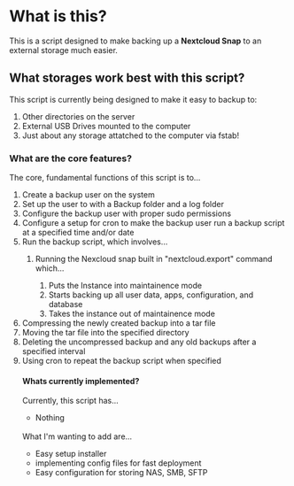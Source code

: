 <h1>What is this?</h1>

This is a script designed to make backing up a **Nextcloud Snap** to an external storage much easier.

<h2>What storages work best with this script?</h2>

This script is currently being designed to make it easy to backup to:

<ol>
<li>Other directories on the server</li>
<li>External USB Drives mounted to the computer</li>
<li>Just about any storage attatched to the computer via fstab!</li>
</ol>

<h3>What are the core features?</h3>

The core, fundamental functions of this script is to...

<ol>
<li>Create a backup user on the system</li>
<li>Set up the user to with a Backup folder and a log folder</li>
<li>Configure the backup user with proper sudo permissions</li>
<li>Configure a setup for cron to make the backup user run a backup script at a specified time and/or date</li>
<li>Run the backup script, which involves...</li>
<ol>
<li>Running the Nexcloud snap built in "nextcloud.export" command which...</li>
<ol>
<li>Puts the Instance into maintainence mode</li>
<li>Starts backing up all user data, apps, configuration, and database</li>
<li>Takes the instance out of maintainence mode</li>
</ol>
</ol>
<li>Compressing the newly created backup into a tar file</li>
<li>Moving the tar file into the specified directory</li>
<li>Deleting the uncompressed backup and any old backups after a specified interval</li>
<li>Using cron to repeat the backup script when specified</li>
<h4>Whats currently implemented?</h4>

  Currently, this script has...
  <ul>
  <li>Nothing</li>
  </ul>
  <br>
  What I'm wanting to add are...
  
  <ul>
  <li>Easy setup installer</li>
  <li>implementing config files for fast deployment</li>
  <li>Easy configuration for storing NAS, SMB, SFTP</li>
  </ul>
